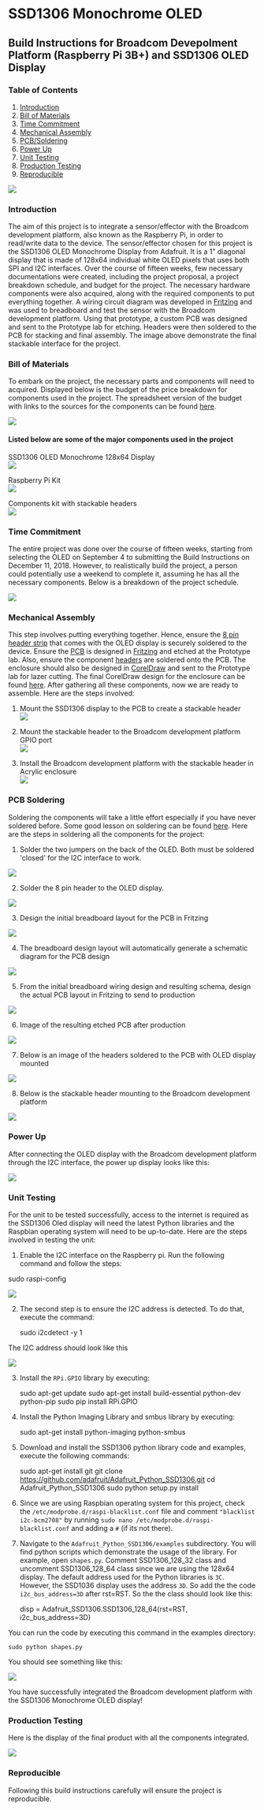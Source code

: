 # SSD1306 Monochrome OLED

## Build Instructions for Broadcom Devepolment Platform (Raspberry Pi 3B+) and SSD1306 OLED Display

### Table of Contents
1.  [Introduction](#introduction)
2.  [Bill of Materials](#bill-of-materials) 
3.  [Time Commitment](#time-commitment)
4.  [Mechanical Assembly](#mechanical-assembly)
5.  [PCB/Soldering](#pcb-soldering)
6.  [Power Up](#power-up)
7.  [Unit Testing](#unit-testing)
8.  [Production Testing](#production-testing)
9.  [Reproducible](#reproducible)

![](https://github.com/dchristie75/SSD1306-Monochrome-OLED/blob/master/images/stackable.png)

### Introduction
The aim of this project is to integrate a sensor/effector with the Broadcom development platform, also known as the Raspberry Pi, in order to read/write data to the device. The sensor/effector chosen for this project is the SSD1306 OLED Monochrome Display from Adafruit. It is a 1" diagonal display that is made of 128x64 individual white OLED pixels that uses both SPI and I2C interfaces. Over the course of fifteen weeks, few necessary documentations were created, including the project proposal, a project breakdown schedule, and budget for the project. The necessary hardware components were also acquired, along with the required components to put everything together. A wiring circuit diagram was developed in [Fritzing](http://fritzing.org/home/) and was used to breadboard and test the sensor with the Broadcom development platform. Using that prototype, a custom PCB was designed and sent to the Prototype lab for etching. Headers were then soldered to the PCB for stacking and final assembly. The image above demonstrate the final stackable interface for the project. 


### Bill of Materials
To embark on the project, the necessary parts and components will need to acquired. Displayed below is the budget of the price breakdown for components used in the project. The spreadsheet version of the budget with links to the sources for the components can be found [here](https://github.com/dchristie75/SSD1306-Monochrome-OLED/blob/master/Documentation/Hardware_Production_Budget.xlsx).

![](https://github.com/dchristie75/SSD1306-Monochrome-OLED/blob/master/images/budget.PNG)

#### Listed below are some of the major components used in the project
SSD1306 OLED Monochrome 128x64 Display<br/>
![](https://github.com/dchristie75/SSD1306-Monochrome-OLED/blob/master/images/ssd1306.png)

Raspberry Pi Kit<br/>
![](https://github.com/dchristie75/SSD1306-Monochrome-OLED/blob/master/images/RasPiKit.png)

Components kit with stackable headers<br/>
![](https://github.com/dchristie75/SSD1306-Monochrome-OLED/blob/master/images/componentskit.png)


### Time Commitment
The entire project was done over the course of fifteen weeks, starting from selecting the OLED on September 4 to submitting the Build Instructions on December 11, 2018. However, to realistically build the project, a person could potentially use a weekend to complete it, assuming he has all the necessary components. Below is a breakdown of the project schedule.

![](https://github.com/dchristie75/SSD1306-Monochrome-OLED/blob/master/images/project_schedule.PNG)


### Mechanical Assembly
This step involves putting everything together. Hence, ensure the [8 pin header strip](https://github.com/dchristie75/SSD1306-Monochrome-OLED/blob/master/images/ssd1306.png) that comes with the OLED display is securely soldered to the device. Ensure the [PCB](https://github.com/dchristie75/SSD1306-Monochrome-OLED/blob/master/images/pcb.png) is designed in [Fritzing](http://fritzing.org/home/) and etched at the Prototype lab. Also, ensure the component [headers](https://github.com/dchristie75/SSD1306-Monochrome-OLED/blob/master/images/componentskit.png) are soldered onto the PCB. The enclosure should also be designed in [CorelDraw](https://www.coreldraw.com/en/product/coreldraw/?topNav=en) and sent to the Prototype lab for lazer cutting. The final CorelDraw design for the enclosure can be found [here](https://github.com/dchristie75/SSD1306-Monochrome-OLED/blob/master/Documentation/Pi2Case.cdr). After gathering all these components, now we are ready to assemble. Here are the steps involved: 

1. Mount the SSD1306 display to the PCB to create a stackable header<br/> 
![](https://github.com/dchristie75/SSD1306-Monochrome-OLED/blob/master/images/stackable.png)

2. Mount the stackable header to the Broadcom development platform GPIO port<br/>
![](https://github.com/dchristie75/SSD1306-Monochrome-OLED/blob/master/images/stackable2.png)

3. Install the Broadcom development platform with the stackable header in Acrylic enclosure<br/>
![](https://github.com/dchristie75/SSD1306-Monochrome-OLED/blob/master/images/PiEnclosure.png)


### PCB Soldering
Soldering the components will take a little effort especially if you have never soldered before. Some good lesson on soldering can be found [here](https://www.youtube.com/watch?v=oqV2xU1fee8). Here are the steps in soldering all the components for the project:

1. Solder the two jumpers on the back of the OLED. Both must be soldered 'closed' for the I2C interface to work.

![](https://github.com/dchristie75/SSD1306-Monochrome-OLED/blob/master/images/displays_oledi2c.png)

2. Solder the 8 pin header to the OLED display.

![](https://github.com/dchristie75/SSD1306-Monochrome-OLED/blob/master/images/header1.png)

3. Design the initial breadboard layout for the PCB in Fritzing

![](https://github.com/dchristie75/SSD1306-Monochrome-OLED/blob/master/images/SSD1306_BB_Wiring.png)

4. The breadboard design layout will automatically generate a schematic diagram for the PCB design 

![](https://github.com/dchristie75/SSD1306-Monochrome-OLED/blob/master/images/ssd1306_schema.png)

5. From the initial breadboard wiring design and resulting schema, design the actual PCB layout in Fritzing to send to production 

![](https://github.com/dchristie75/SSD1306-Monochrome-OLED/blob/master/images/SSD1306_Wiring_Final_pcb.png)

6. Image of the resulting etched PCB after production 

![](https://github.com/dchristie75/SSD1306-Monochrome-OLED/blob/master/images/pcb.png)

7. Below is an image of the headers soldered to the PCB with OLED display mounted

![](https://github.com/dchristie75/SSD1306-Monochrome-OLED/blob/master/images/stackabel1.png)

 8. Below is the stackable header mounting to the Broadcom development platform

![](https://github.com/dchristie75/SSD1306-Monochrome-OLED/blob/master/images/stackable2.png)


### Power Up
After connecting the OLED display with the Broadcom development platform through the I2C interface, the power up display looks like this:

![](https://github.com/dchristie75/SSD1306-Monochrome-OLED/blob/master/images/powerUpDisplay.png)


### Unit Testing
For the unit to be tested successfully, access to the internet is required as the SSD1306 Oled display will need the latest Python libraries and the Raspbian operating system will need to be up-to-date. Here are the steps involved in testing the unit:

1. Enable the I2C interface on the Raspberry pi. Run the following command and follow the steps:
  
  sudo raspi-config
   
![](https://github.com/dchristie75/SSD1306-Monochrome-OLED/blob/master/images/enable_i2c.png)
   
2. The second step is to ensure the I2C address is detected. To do that, execute the command: 

    sudo i2cdetect -y 1
    
The I2C address should look like this

![](https://github.com/dchristie75/SSD1306-Monochrome-OLED/blob/master/images/ssd1306_i2c_address.png)
    
3. Install the `RPi.GPIO` library by executing:
        
    sudo apt-get update
    sudo apt-get install build-essential python-dev python-pip
    sudo pip install RPi.GPIO
    
4. Install the Python Imaging Library and smbus library by executing:

    sudo apt-get install python-imaging python-smbus

5. Download and install the SSD1306 python library code and examples, execute the following commands:
   
    sudo apt-get install git
    git clone https://github.com/adafruit/Adafruit_Python_SSD1306.git
    cd Adafruit_Python_SSD1306
    sudo python setup.py install
    
6. Since we are using Raspbian operating system for this project, check the `/etc/modprobe.d/raspi-blacklist.conf` file and comment        `"blacklist i2c-bcm2708"` by running `sudo nano /etc/modprobe.d/raspi-blacklist.conf` and adding a `#` (if its not there).     

7. Navigate to the `Adafruit_Python_SSD1306/examples` subdirectory. You will find python scripts which demonstrate the usage of the        library. For example, open `shapes.py`. Comment SSD1306_128_32 class and uncomment SSD1306_128_64 class since we are using the 128x64    display. The default address used for the Python libraries is `3C`. However, the SSD1036 display uses the address `3D`. So add the      the code `i2c_bus_address=3D` after rst=RST. So the the class should look like this:

    disp = Adafruit_SSD1306.SSD1306_128_64(rst=RST, i2c_bus_address=3D)
    
You can run the code by executing this command in the examples directory:
    
    sudo python shapes.py

You should see something like this: 

![](https://github.com/dchristie75/SSD1306-Monochrome-OLED/blob/master/images/shapesDisplay.png)

You have successfully integrated the Broadcom development platform with the SSD1306 Monochrome OLED display!


### Production Testing
Here is the display of the final product with all the components integrated. 

![](https://github.com/dchristie75/SSD1306-Monochrome-OLED/blob/master/images/PiEnclosure.png)


### Reproducible
Following this build instructions carefully will ensure the project is reproducible. 
